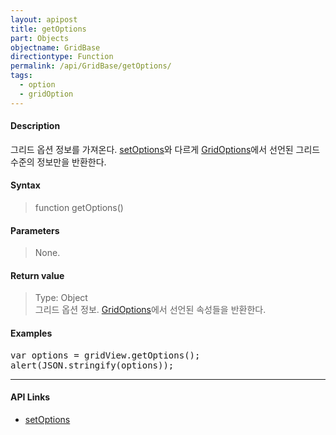 ```yaml
---
layout: apipost
title: getOptions
part: Objects
objectname: GridBase
directiontype: Function
permalink: /api/GridBase/getOptions/
tags:
  - option
  - gridOption
---
```



#### Description

 그리드 옵션 정보를 가져온다. [setOptions](/api/GridBase/setOptions/)와 다르게 [GridOptions](/api/types/GridOptions/)에서 선언된 그리드 수준의 정보만을 반환한다.  

#### Syntax

> function getOptions()  

#### Parameters

> None.  

#### Return value

> Type: Object  
> 그리드 옵션 정보. [GridOptions](/api/types/GridOptions/)에서 선언된 속성들을 반환한다.  

#### Examples 

<pre class="prettyprint">
var options = gridView.getOptions();
alert(JSON.stringify(options));
</pre>

---

#### API Links

* [setOptions](/api/GridBase/setOptions)